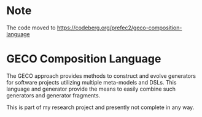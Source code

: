 # Note
The code moved to https://codeberg.org/prefec2/geco-composition-language

# GECO Composition Language

The GECO approach provides methods to construct and evolve generators
for software projects utilizing multiple meta-models and DSLs. This
language and generator provide the means to easily combine such generators
and generator fragments.

This is part of my research project and presently not complete in any way.
